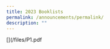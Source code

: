 ```yaml
---
title: 2023 Booklists
permalink: /announcements/permalink/
description: ""
---
```

[](/files/P1.pdf
[](/files/P2.pdf)
[](/files/P3.pdf)